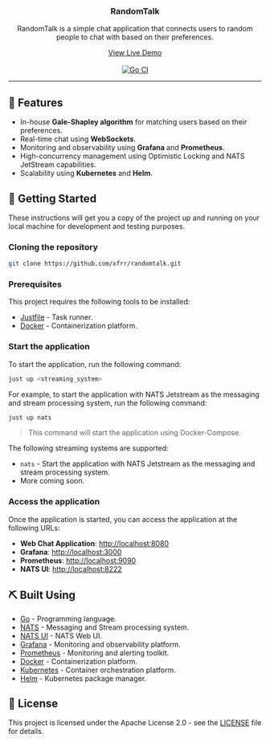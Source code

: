 
<h3 align="center">RandomTalk</h3>
<p align="center"> RandomTalk is a simple chat application that connects users to random people to chat with based on their preferences.</p>
<p align="center">
  <a href="https://randomtalk.chat">View Live Demo</a>
  <br/><br/>
  <a href="https://github.com/xfrr/randomtalk/actions/workflows/go.yml">
    <img src="https://github.com/xfrr/randomtalk/actions/workflows/go.yml/badge.svg" alt="Go CI"/>
  </a>
</p>

---

## 🚀 Features <a name = "features"></a>

- In-house **Gale-Shapley algorithm** for matching users based on their preferences.
- Real-time chat using **WebSockets**.
- Monitoring and observability using **Grafana** and **Prometheus**.
- High-concurrency management using Optimistic Locking and NATS JetStream capabilities.
- Scalability using **Kubernetes** and **Helm**.

## 🏁 Getting Started <a name = "getting_started"></a>

These instructions will get you a copy of the project up and running on your local machine for development and testing purposes.

### Cloning the repository

```bash
git clone https://github.com/xfrr/randomtalk.git
```

### Prerequisites

This project requires the following tools to be installed:

- [Justfile](https://github.com/casey/just) - Task runner.
- [Docker](https://www.docker.com/) - Containerization platform.

### Start the application

To start the application, run the following command:

```bash
just up <streaming_system>
```

For example, to start the application with NATS Jetstream as the messaging and stream processing system, run the following command:

```bash
just up nats
```

> This command will start the application using Docker-Compose.

The following streaming systems are supported:

- `nats` - Start the application with NATS Jetstream as the messaging and stream processing system.
- More coming soon.

### Access the application

Once the application is started, you can access the application at the following URLs:

- **Web Chat Application**: [http://localhost:8080](http://localhost:8080)
- **Grafana**: [http://localhost:3000](http://localhost:3000)
- **Prometheus**: [http://localhost:9090](http://localhost:9090)
- **NATS UI**: [http://localhost:8222](http://localhost:31311)

## ⛏️ Built Using <a name = "built_using"></a>

- [Go](https://golang.org/) - Programming language.
- [NATS](https://nats.io/) - Messaging and Stream processing system.
- [NATS UI](https://github.com/nats-nui/nui) - NATS Web UI.
- [Grafana](https://grafana.com/) - Monitoring and observability platform.
- [Prometheus](https://prometheus.io/) - Monitoring and alerting toolkit.
- [Docker](https://www.docker.com/) - Containerization platform.
- [Kubernetes](https://kubernetes.io/) - Container orchestration platform.
- [Helm](https://helm.sh/) - Kubernetes package manager.

## 📜 License <a name = "license"></a>

This project is licensed under the Apache License 2.0 - see the [LICENSE](LICENSE) file for details.
